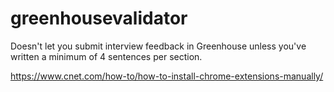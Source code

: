 # greenhousevalidator
Doesn't let you submit interview feedback in Greenhouse unless you've written a minimum of 4 sentences per section.

https://www.cnet.com/how-to/how-to-install-chrome-extensions-manually/
